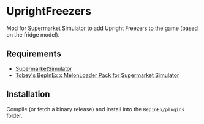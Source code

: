 # UprightFreezers

Mod for Supermarket Simulator to add Upright Freezers to the game (based on the fridge model).

## Requirements

- [SupermarketSimulator](https://store.steampowered.com/app/2670630/Supermarket_Simulator/)
- [Tobey's BepInEx x MelonLoader Pack for Supermarket Simulator](https://www.nexusmods.com/supermarketsimulator/mods/9)

## Installation

Compile (or fetch a binary release) and install into the `BepInEx/plugins` folder.